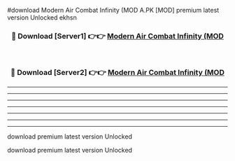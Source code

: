 #download Modern Air Combat Infinity (MOD A.PK [MOD] premium latest version Unlocked ekhsn 



<div align="center">
<h3>🔴 Download [Server1] 👉👉 <a href="https://download1apk.web.app/">Modern Air Combat Infinity (MOD</a></h3><br>

<h3>🔴 Download [Server2] 👉👉 <a href="https://download1apk.web.app/">Modern Air Combat Infinity (MOD</a></h3>
</div>





----------------------------------------------------------

----------------------------------------------------------

----------------------------------------------------------

----------------------------------------------------------

----------------------------------------------------------

----------------------------------------------------------

----------------------------------------------------------

download premium latest version Unlocked

download premium latest version Unlocked
